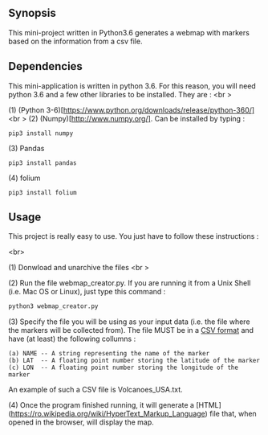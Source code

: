 ## Synopsis

This mini-project written in Python3.6 generates a webmap with markers based on the information from a csv file.

## Dependencies

This mini-application is written in python 3.6. For this reason, you will need python 3.6 and a few other libraries to be installed. They are : 
<br \>

(1) (Python 3-6)[https://www.python.org/downloads/release/python-360/]
<br \>
(2) (Numpy)[http://www.numpy.org/]. Can be installed by typing : 

```
pip3 install numpy    
```

(3) Pandas 
```
pip3 install pandas
```
(4) folium 
```
pip3 install folium
```

## Usage

This project is really easy to use. You just have to follow these instructions : 

<br\>

(1) Donwload and unarchive the files <br \>

(2) Run the file webmap_creator.py. If you are running it from a Unix Shell (i.e. Mac OS or Linux), just type this command :  

```bash
python3 webmap_creator.py
```

(3) Specify the file you will be using as your input data (i.e. the file where the markers will be collected from). The file MUST be in a [CSV format](https://en.wikipedia.org/wiki/Comma-separated_value ) and have (at least) the following collumns : 

```
(a) NAME -- A string representing the name of the marker
(b) LAT  -- A floating point number storing the latitude of the marker
(c) LON  -- A floating point number storing the longitude of the marker
```

An example of such a CSV file is Volcanoes_USA.txt. 

(4) Once the program finished running, it will generate a [HTML] (https://ro.wikipedia.org/wiki/HyperText_Markup_Language) file that, when opened in the browser, will display the map. 


